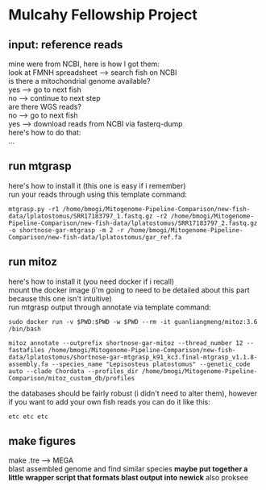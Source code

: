 # Mulcahy Fellowship Project

## input: reference reads  
mine were from NCBI, here is how I got them:  
look at FMNH spreadsheet --> search fish on NCBI  
is there a mitochondrial genome available?  
yes --> go to next fish  
no --> continue to next step  
are there WGS reads?  
no --> go to next fish  
yes --> download reads from NCBI via fasterq-dump  
here's how to do that:  
...

## run mtgrasp
here's how to install it (this one is easy if i remember)  
run your reads through using this template command:
```
mtgrasp.py -r1 /home/bmogi/Mitogenome-Pipeline-Comparison/new-fish-data/lplatostomus/SRR17183797_1.fastq.gz -r2 /home/bmogi/Mitogenome-Pipeline-Comparison/new-fish-data/lplatostomus/SRR17183797_2.fastq.gz -o shortnose-gar-mtgrasp -m 2 -r /home/bmogi/Mitogenome-Pipeline-Comparison/new-fish-data/lplatostomus/gar_ref.fa
```

## run mitoz
here's how to install it (you need docker if i recall)  
mount the docker image (i'm going to need to be detailed about this part because this one isn't intuitive)  
run mtgrasp output through annotate via template command:
```
sudo docker run -v $PWD:$PWD -w $PWD --rm -it guanliangmeng/mitoz:3.6 /bin/bash

mitoz annotate --outprefix shortnose-gar-mitoz --thread_number 12 --fastafiles /home/bmogi/Mitogenome-Pipeline-Comparison/new-fish-data/lplatostomus/shortnose-gar-mtgrasp_k91_kc3.final-mtgrasp_v1.1.8-assembly.fa --species_name "Lepisosteus platostomus" --genetic_code auto --clade Chordata --profiles_dir /home/bmogi/Mitogenome-Pipeline-Comparison/mitoz_custom_db/profiles
```
the databases should be fairly robust (i didn't need to alter them), however if you want to add your own fish reads you can do it like this:
```
etc etc etc
```

## make figures
make .tre --> MEGA  
blast assembled genome and find similar species
**maybe put together a little wrapper script that formats blast output into newick**
also proksee